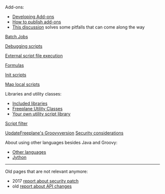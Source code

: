 
Add-ons:
- [Developing Add-ons](Add-ons_(Develop).md)
- [How to publish add-ons](How_to_publish_add-ons.md)
- [This discussion](https://github.com/freeplane/freeplane/discussions/374) solves some pitfalls that can come along the way

[Batch Jobs](Batch_Jobs.md)

[Debugging scripts](Debugging_scripts.md)

[External script file execution](External_script_file_execution.md)

[Formulas](Formulas.md)

[Init scripts](Init_scripts.md)

[Map local scripts](Map_local_scripts.md)

Libraries and utility classes:
- [Included libraries](Scripting%21_Included_libraries.md)
- [Freeplane Utility Classes](Scripting%21_Freeplane_Utility_Classes.md)
- [Your own utility script library](Your_own_utility_script_library.md)


[Script filter](Scripting!_Script_filter.md)

[UpdateFreeplane's Groovyversion](Scripting%21_Update_Freeplane%27s_Groovy_version.md)
[Security considerations](Security_considerations.md)

About using other languages besides Java and Groovy:
- [Other languages](Scripting%21_Other_languages.md)
- [Jython](Scripting%21_Jython.md)


---
Old pages that are not relevant anymore:

- 2017 [report about security patch](Groovy_scripts_and_formulas_can_escape_sandbox.md)
- old [report about API changes](Scripting!_API_Changes.md)